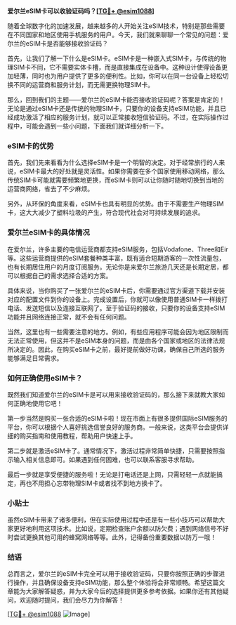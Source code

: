 **爱尔兰eSIM卡可以收验证码吗？[[TG💪+ @esim1088](https://t.me/s/esim1088)]**

随着全球数字化的加速发展，越来越多的人开始关注eSIM技术，特别是那些需要在不同国家和地区使用手机服务的用户。今天，我们就来聊聊一个常见的问题：爱尔兰的eSIM卡是否能够接收验证码？

首先，让我们了解一下什么是eSIM卡。eSIM卡是一种嵌入式SIM卡，与传统的物理SIM卡不同，它不需要实体卡槽，而是直接集成在设备中。这种设计使得设备更加轻薄，同时也为用户提供了更多的便利性。比如，你可以在同一台设备上轻松切换不同的运营商和服务计划，而无需更换物理SIM卡。

那么，回到我们的主题——爱尔兰的eSIM卡能否接收验证码呢？答案是肯定的！无论是通过eSIM卡还是传统的物理SIM卡，只要你的设备支持eSIM功能，并且已经成功激活了相应的服务计划，就可以正常接收短信验证码。不过，在实际操作过程中，可能会遇到一些小问题，下面我们就详细分析一下。

### eSIM卡的优势

首先，我们先来看看为什么选择eSIM卡是一个明智的决定。对于经常旅行的人来说，eSIM卡最大的好处就是灵活性。如果你需要在多个国家使用移动网络，那么传统SIM卡可能就需要频繁地更换，而eSIM卡则可以让你随时随地切换到当地的运营商网络，省去了不少麻烦。

另外，从环保的角度来看，eSIM卡也具有明显的优势。由于不需要生产物理SIM卡，这大大减少了塑料垃圾的产生，符合现代社会对可持续发展的追求。

### 爱尔兰eSIM卡的具体情况

在爱尔兰，许多主要的电信运营商都支持eSIM服务，包括Vodafone、Three和Eir等。这些运营商提供的eSIM套餐种类丰富，既有适合短期游客的一次性流量包，也有长期居住用户的月度订阅服务。无论你是来爱尔兰旅游几天还是长期定居，都可以根据自己的需求选择合适的方案。

具体来说，当你购买了一张爱尔兰的eSIM卡后，你需要通过官方渠道下载并安装对应的配置文件到你的设备上。完成设置后，你就可以像使用普通SIM卡一样拨打电话、发送短信以及连接互联网了。至于验证码的接收，只要你的设备支持eSIM功能并且网络连接正常，就不会有任何问题。

当然，这里也有一些需要注意的地方。例如，有些应用程序可能会因为地区限制而无法正常使用，但这并不是eSIM本身的问题，而是由各个国家或地区的法律法规所决定的。因此，在购买eSIM卡之前，最好提前做好功课，确保自己所选的服务能够满足日常需求。

### 如何正确使用eSIM卡？

既然我们知道爱尔兰的eSIM卡是可以用来接收验证码的，那么接下来就教大家如何正确地使用它吧！

第一步当然是购买一张合适的eSIM卡啦！现在市面上有很多提供国际eSIM服务的平台，你可以根据个人喜好挑选信誉良好的服务商。一般来说，这类平台会提供详细的购买指南和使用教程，帮助用户快速上手。

第二步就是激活eSIM卡了。通常情况下，激活过程非常简单快捷，只需要按照指示输入相关信息即可。如果遇到任何困难，也可以联系客服寻求帮助。

最后一步就是享受便捷的服务啦！无论是打电话还是上网，只需轻轻一点就能搞定，再也不用担心忘带物理SIM卡或者找不到地方换卡了。

### 小贴士

虽然eSIM卡带来了诸多便利，但在实际使用过程中还是有一些小技巧可以帮助大家更好地利用这项技术。比如说，定期检查账户余额以防欠费；遇到网络信号不好时尝试更换其他可用的蜂窝网络等等。此外，记得备份重要数据以防万一哦！

### 结语

总而言之，爱尔兰的eSIM卡完全可以用于接收验证码，只要你按照正确的步骤进行操作，并且确保设备支持eSIM功能，那么整个体验将会非常顺畅。希望这篇文章能为大家解答疑惑，并为大家今后的选择提供更多参考依据。如果你还有其他疑问，欢迎随时提问，我们会尽力为你解答！

[[TG💪+ @esim1088](https://t.me/s/esim1088) ![Image](https://i.postimg.cc/4NQfJmqS/Snipaste-2025-05-13-00-14-12.png)]